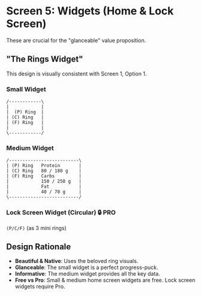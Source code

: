 # Screen 5: Widgets (Home & Lock Screen)

These are crucial for the "glanceable" value proposition.

## "The Rings Widget"

This design is visually consistent with Screen 1, Option 1.

### Small Widget

```
/------------\
|            |
|  (P) Ring  |
| (C) Ring   |
| (F) Ring   |
|            |
\------------/
```

### Medium Widget

```
/--------------------------\
| (P) Ring   Protein       |
| (C) Ring   80 / 180 g    |
| (F) Ring   Carbs         |
|            150 / 250 g   |
|            Fat           |
|            40 / 70 g     |
\--------------------------/
```

### Lock Screen Widget (Circular) 🔒 PRO

`(P/C/F)` (as 3 mini rings)

## Design Rationale

- **Beautiful & Native**: Uses the beloved ring visuals.
- **Glanceable**: The small widget is a perfect progress-puck.
- **Informative**: The medium widget provides all the key data.
- **Free vs Pro**: Small & medium home screen widgets are free. Lock screen widgets require Pro.
